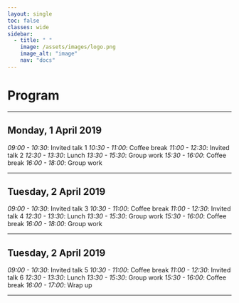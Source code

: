 ```yaml
---
layout: single
toc: false
classes: wide
sidebar:  
  - title: " "   
    image: /assets/images/logo.png
    image_alt: "image"
    nav: "docs"
---
```



# Program 

<!--You can find [here](https://www.google.com) a pdf version of the program.-->

---
## Monday, 1 April 2019

*09:00 - 10:30*: Invited talk 1
*10:30 - 11:00*: Coffee break
*11:00 - 12:30*: Invited talk 2
*12:30 - 13:30*: Lunch
*13:30 - 15:30*: Group work
*15:30 - 16:00*: Coffee break
*16:00 - 18:00*: Group work

---
## Tuesday, 2 April 2019

*09:00 - 10:30*: Invited talk 3
*10:30 - 11:00*: Coffee break
*11:00 - 12:30*: Invited talk 4
*12:30 - 13:30*: Lunch
*13:30 - 15:30*: Group work
*15:30 - 16:00*: Coffee break
*16:00 - 18:00*: Group work

---
## Tuesday, 2 April 2019

*09:00 - 10:30*: Invited talk 5
*10:30 - 11:00*: Coffee break
*11:00 - 12:30*: Invited talk 6
*12:30 - 13:30*: Lunch
*13:30 - 15:30*: Group work
*15:30 - 16:00*: Coffee break
*16:00 - 17:00*: Wrap up

---